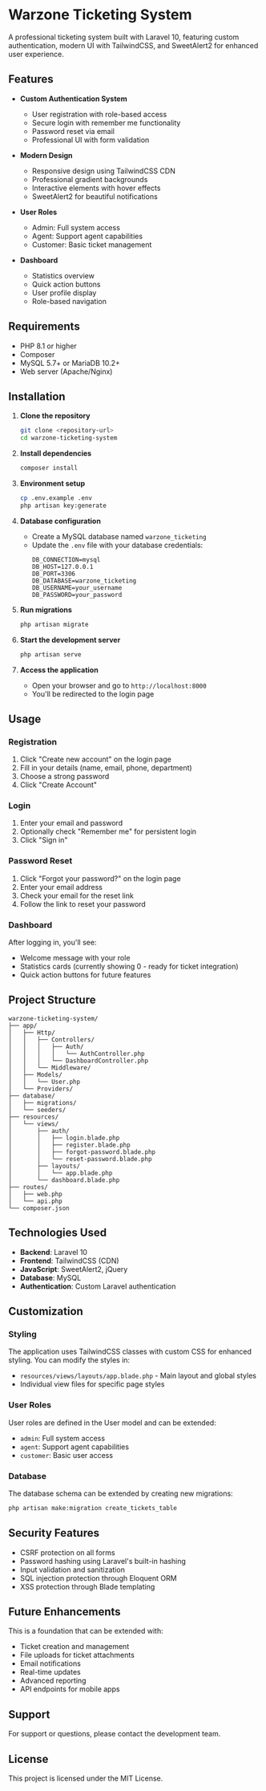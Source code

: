 # Warzone Ticketing System

A professional ticketing system built with Laravel 10, featuring custom authentication, modern UI with TailwindCSS, and SweetAlert2 for enhanced user experience.

## Features

- **Custom Authentication System**
  - User registration with role-based access
  - Secure login with remember me functionality
  - Password reset via email
  - Professional UI with form validation

- **Modern Design**
  - Responsive design using TailwindCSS CDN
  - Professional gradient backgrounds
  - Interactive elements with hover effects
  - SweetAlert2 for beautiful notifications

- **User Roles**
  - Admin: Full system access
  - Agent: Support agent capabilities
  - Customer: Basic ticket management

- **Dashboard**
  - Statistics overview
  - Quick action buttons
  - User profile display
  - Role-based navigation

## Requirements

- PHP 8.1 or higher
- Composer
- MySQL 5.7+ or MariaDB 10.2+
- Web server (Apache/Nginx)

## Installation

1. **Clone the repository**
   ```bash
   git clone <repository-url>
   cd warzone-ticketing-system
   ```

2. **Install dependencies**
   ```bash
   composer install
   ```

3. **Environment setup**
   ```bash
   cp .env.example .env
   php artisan key:generate
   ```

4. **Database configuration**
   - Create a MySQL database named `warzone_ticketing`
   - Update the `.env` file with your database credentials:
     ```
     DB_CONNECTION=mysql
     DB_HOST=127.0.0.1
     DB_PORT=3306
     DB_DATABASE=warzone_ticketing
     DB_USERNAME=your_username
     DB_PASSWORD=your_password
     ```

5. **Run migrations**
   ```bash
   php artisan migrate
   ```

6. **Start the development server**
   ```bash
   php artisan serve
   ```

7. **Access the application**
   - Open your browser and go to `http://localhost:8000`
   - You'll be redirected to the login page

## Usage

### Registration
1. Click "Create new account" on the login page
2. Fill in your details (name, email, phone, department)
3. Choose a strong password
4. Click "Create Account"

### Login
1. Enter your email and password
2. Optionally check "Remember me" for persistent login
3. Click "Sign in"

### Password Reset
1. Click "Forgot your password?" on the login page
2. Enter your email address
3. Check your email for the reset link
4. Follow the link to reset your password

### Dashboard
After logging in, you'll see:
- Welcome message with your role
- Statistics cards (currently showing 0 - ready for ticket integration)
- Quick action buttons for future features

## Project Structure

```
warzone-ticketing-system/
├── app/
│   ├── Http/
│   │   ├── Controllers/
│   │   │   ├── Auth/
│   │   │   │   └── AuthController.php
│   │   │   └── DashboardController.php
│   │   └── Middleware/
│   ├── Models/
│   │   └── User.php
│   └── Providers/
├── database/
│   ├── migrations/
│   └── seeders/
├── resources/
│   └── views/
│       ├── auth/
│       │   ├── login.blade.php
│       │   ├── register.blade.php
│       │   ├── forgot-password.blade.php
│       │   └── reset-password.blade.php
│       ├── layouts/
│       │   └── app.blade.php
│       └── dashboard.blade.php
├── routes/
│   ├── web.php
│   └── api.php
└── composer.json
```

## Technologies Used

- **Backend**: Laravel 10
- **Frontend**: TailwindCSS (CDN)
- **JavaScript**: SweetAlert2, jQuery
- **Database**: MySQL
- **Authentication**: Custom Laravel authentication

## Customization

### Styling
The application uses TailwindCSS classes with custom CSS for enhanced styling. You can modify the styles in:
- `resources/views/layouts/app.blade.php` - Main layout and global styles
- Individual view files for specific page styles

### User Roles
User roles are defined in the User model and can be extended:
- `admin`: Full system access
- `agent`: Support agent capabilities  
- `customer`: Basic user access

### Database
The database schema can be extended by creating new migrations:
```bash
php artisan make:migration create_tickets_table
```

## Security Features

- CSRF protection on all forms
- Password hashing using Laravel's built-in hashing
- Input validation and sanitization
- SQL injection protection through Eloquent ORM
- XSS protection through Blade templating

## Future Enhancements

This is a foundation that can be extended with:
- Ticket creation and management
- File uploads for ticket attachments
- Email notifications
- Real-time updates
- Advanced reporting
- API endpoints for mobile apps

## Support

For support or questions, please contact the development team.

## License

This project is licensed under the MIT License.
